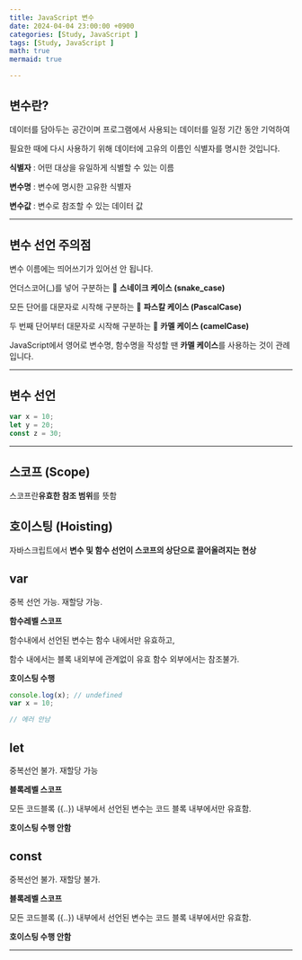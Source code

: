 ```yaml
---
title: JavaScript 변수
date: 2024-04-04 23:00:00 +0900
categories: [Study, JavaScript ]
tags: [Study, JavaScript ]
math: true
mermaid: true

---
```


## **변수란?**

데이터를 담아두는 공간이며 프로그램에서 사용되는 데이터를 일정 기간 동안 기억하여 

필요한 때에 다시 사용하기 위해 데이터에 고유의 이름인 식별자를 명시한 것입니다.

**식별자** : 어떤 대상을 유일하게 식별할 수 있는 이름

**변수명** : 변수에 명시한 고유한 식별자

**변수값** : 변수로 참조할 수 있는 데이터 값

<hr>

## **변수 선언 주의점**

변수 이름에는 띄어쓰기가 있어선 안 됩니다.

언더스코어(_)를 넣어 구분하는 🐍 **스네이크 케이스 (snake_case)**

모든 단어를 대문자로 시작해 구분하는 📐 **파스칼 케이스 (PascalCase)**

두 번째 단어부터 대문자로 시작해 구분하는 🐪 **카멜 케이스 (camelCase)**

JavaScript에서 영어로 변수명, 함수명을 작성할 땐 **카멜 케이스**를 사용하는 것이 관례입니다.

<hr>

## **변수 선언**

```javascript
var x = 10; 
let y = 20; 
const z = 30; 
```
<hr>

## **스코프 (Scope)**

스코프란**유효한 참조 범위**를 뜻함


## **호이스팅 (Hoisting)**

자바스크립트에서 **변수 및 함수 선언이 스코프의 상단으로 끌어올려지는 현상**

## **var** 

중복 선언 가능. 재할당 가능. 

**함수레벨 스코프**

함수내에서 선언된 변수는 함수 내에서만 유효하고, 

함수 내에서는 블록 내외부에 관계없이 유효  함수 외부에서는 참조불가.

**호이스팅 수행**

```javascript
console.log(x); // undefined
var x = 10;

// 에러 안남
```


## **let** 

중복선언 불가. 재할당 가능

**블록레벨 스코프**

모든 코드블록 ({..}) 내부에서 선언된 변수는 코드 블록 내부에서만 유효함.

**호이스팅 수행 안함**

## **const** 

중복선언 불가. 재할당 불가. 

**블록레벨 스코프**

모든 코드블록 ({..}) 내부에서 선언된 변수는 코드 블록 내부에서만 유효함.

**호이스팅 수행 안함**

<hr>

